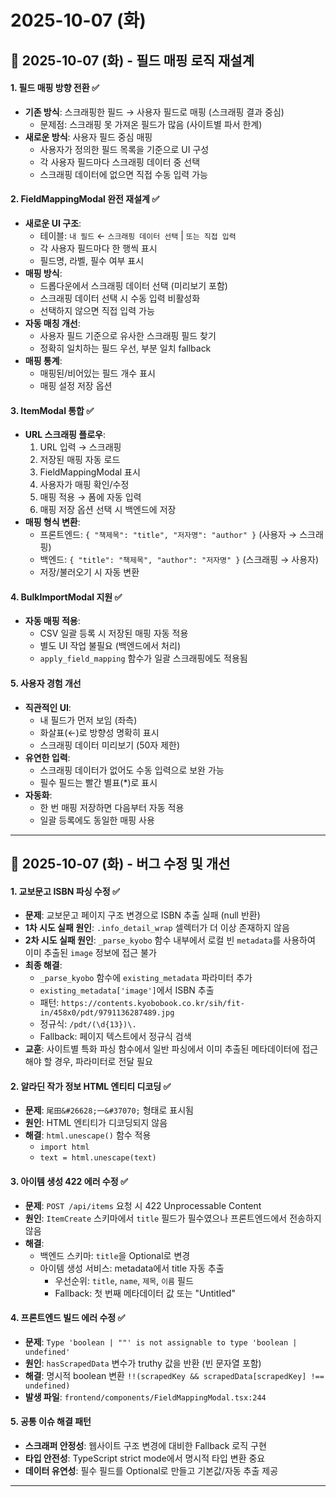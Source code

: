 # 2025-10-07 (화)


## 📅 2025-10-07 (화) - 필드 매핑 로직 재설계

#### 1. 필드 매핑 방향 전환 ✅
- **기존 방식**: 스크래핑한 필드 → 사용자 필드로 매핑 (스크래핑 결과 중심)
  - 문제점: 스크래핑 못 가져온 필드가 많음 (사이트별 파서 한계)
- **새로운 방식**: 사용자 필드 중심 매핑
  - 사용자가 정의한 필드 목록을 기준으로 UI 구성
  - 각 사용자 필드마다 스크래핑 데이터 중 선택
  - 스크래핑 데이터에 없으면 직접 수동 입력 가능

#### 2. FieldMappingModal 완전 재설계 ✅
- **새로운 UI 구조**:
  - 테이블: `내 필드` ← `스크래핑 데이터 선택` | `또는 직접 입력`
  - 각 사용자 필드마다 한 행씩 표시
  - 필드명, 라벨, 필수 여부 표시
- **매핑 방식**:
  - 드롭다운에서 스크래핑 데이터 선택 (미리보기 포함)
  - 스크래핑 데이터 선택 시 수동 입력 비활성화
  - 선택하지 않으면 직접 입력 가능
- **자동 매칭 개선**:
  - 사용자 필드 기준으로 유사한 스크래핑 필드 찾기
  - 정확히 일치하는 필드 우선, 부분 일치 fallback
- **매핑 통계**:
  - 매핑된/비어있는 필드 개수 표시
  - 매핑 설정 저장 옵션

#### 3. ItemModal 통합 ✅
- **URL 스크래핑 플로우**:
  1. URL 입력 → 스크래핑
  2. 저장된 매핑 자동 로드
  3. FieldMappingModal 표시
  4. 사용자가 매핑 확인/수정
  5. 매핑 적용 → 폼에 자동 입력
  6. 매핑 저장 옵션 선택 시 백엔드에 저장
- **매핑 형식 변환**:
  - 프론트엔드: `{ "책제목": "title", "저자명": "author" }` (사용자 → 스크래핑)
  - 백엔드: `{ "title": "책제목", "author": "저자명" }` (스크래핑 → 사용자)
  - 저장/불러오기 시 자동 변환

#### 4. BulkImportModal 지원 ✅
- **자동 매핑 적용**:
  - CSV 일괄 등록 시 저장된 매핑 자동 적용
  - 별도 UI 작업 불필요 (백엔드에서 처리)
  - `apply_field_mapping` 함수가 일괄 스크래핑에도 적용됨

#### 5. 사용자 경험 개선
- **직관적인 UI**:
  - 내 필드가 먼저 보임 (좌측)
  - 화살표(←)로 방향성 명확히 표시
  - 스크래핑 데이터 미리보기 (50자 제한)
- **유연한 입력**:
  - 스크래핑 데이터가 없어도 수동 입력으로 보완 가능
  - 필수 필드는 빨간 별표(*)로 표시
- **자동화**:
  - 한 번 매핑 저장하면 다음부터 자동 적용
  - 일괄 등록에도 동일한 매핑 사용

---

## 📅 2025-10-07 (화) - 버그 수정 및 개선

#### 1. 교보문고 ISBN 파싱 수정 ✅
- **문제**: 교보문고 페이지 구조 변경으로 ISBN 추출 실패 (null 반환)
- **1차 시도 실패 원인**: `.info_detail_wrap` 셀렉터가 더 이상 존재하지 않음
- **2차 시도 실패 원인**: `_parse_kyobo` 함수 내부에서 로컬 빈 `metadata`를 사용하여 이미 추출된 `image` 정보에 접근 불가
- **최종 해결**:
  - `_parse_kyobo` 함수에 `existing_metadata` 파라미터 추가
  - `existing_metadata['image']`에서 ISBN 추출
  - 패턴: `https://contents.kyobobook.co.kr/sih/fit-in/458x0/pdt/9791136287489.jpg`
  - 정규식: `/pdt/(\d{13})\.`
  - Fallback: 페이지 텍스트에서 정규식 검색
- **교훈**: 사이트별 특화 파싱 함수에서 일반 파싱에서 이미 추출된 메타데이터에 접근해야 할 경우, 파라미터로 전달 필요

#### 2. 알라딘 작가 정보 HTML 엔티티 디코딩 ✅
- **문제**: `尾田&#26628;一&#37070;` 형태로 표시됨
- **원인**: HTML 엔티티가 디코딩되지 않음
- **해결**: `html.unescape()` 함수 적용
  - `import html`
  - `text = html.unescape(text)`

#### 3. 아이템 생성 422 에러 수정 ✅
- **문제**: `POST /api/items` 요청 시 422 Unprocessable Content
- **원인**: `ItemCreate` 스키마에서 `title` 필드가 필수였으나 프론트엔드에서 전송하지 않음
- **해결**:
  - 백엔드 스키마: `title`을 Optional로 변경
  - 아이템 생성 서비스: metadata에서 title 자동 추출
    - 우선순위: `title`, `name`, `제목`, `이름` 필드
    - Fallback: 첫 번째 메타데이터 값 또는 "Untitled"

#### 4. 프론트엔드 빌드 에러 수정 ✅
- **문제**: `Type 'boolean | ""' is not assignable to type 'boolean | undefined'`
- **원인**: `hasScrapedData` 변수가 truthy 값을 반환 (빈 문자열 포함)
- **해결**: 명시적 boolean 변환 `!!(scrapedKey && scrapedData[scrapedKey] !== undefined)`
- **발생 파일**: `frontend/components/FieldMappingModal.tsx:244`

#### 5. 공통 이슈 해결 패턴
- **스크래퍼 안정성**: 웹사이트 구조 변경에 대비한 Fallback 로직 구현
- **타입 안전성**: TypeScript strict mode에서 명시적 타입 변환 중요
- **데이터 유연성**: 필수 필드를 Optional로 만들고 기본값/자동 추출 제공

---

